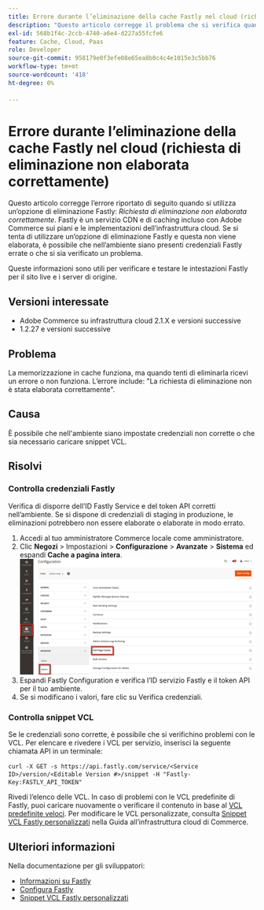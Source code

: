 ```yaml
---
title: Errore durante l’eliminazione della cache Fastly nel cloud (richiesta di eliminazione non elaborata correttamente)
description: "Questo articolo corregge il problema che si verifica quando si utilizza un’opzione di eliminazione Fastly e viene visualizzato il messaggio di errore: *La richiesta di eliminazione non è stata elaborata correttamente*. Fastly è un servizio CDN e di caching incluso con Adobe Commerce sui piani e le implementazioni dell’infrastruttura cloud. Se tenti di utilizzare un’opzione di eliminazione Fastly e questa non viene elaborata, è possibile che nell’ambiente siano presenti credenziali Fastly errate o che si sia verificato un problema."
exl-id: 568b1f4c-2ccb-4740-a6e4-d227a55fcfe6
feature: Cache, Cloud, Paas
role: Developer
source-git-commit: 958179e0f3efe08e65ea8b0c4c4e1015e3c5bb76
workflow-type: tm+mt
source-wordcount: '418'
ht-degree: 0%

---
```


# Errore durante l’eliminazione della cache Fastly nel cloud (richiesta di eliminazione non elaborata correttamente)

Questo articolo corregge l’errore riportato di seguito quando si utilizza un’opzione di eliminazione Fastly: *Richiesta di eliminazione non elaborata correttamente*. Fastly è un servizio CDN e di caching incluso con Adobe Commerce sui piani e le implementazioni dell’infrastruttura cloud. Se si tenta di utilizzare un’opzione di eliminazione Fastly e questa non viene elaborata, è possibile che nell’ambiente siano presenti credenziali Fastly errate o che si sia verificato un problema.

Queste informazioni sono utili per verificare e testare le intestazioni Fastly per il sito live e i server di origine.

## Versioni interessate

* Adobe Commerce su infrastruttura cloud 2.1.X e versioni successive
* 1.2.27 e versioni successive

## Problema

La memorizzazione in cache funziona, ma quando tenti di eliminarla ricevi un errore o non funziona. L’errore include: &quot;La richiesta di eliminazione non è stata elaborata correttamente&quot;.

## Causa

È possibile che nell&#39;ambiente siano impostate credenziali non corrette o che sia necessario caricare snippet VCL.

## Risolvi

### Controlla credenziali Fastly

Verifica di disporre dell’ID Fastly Service e del token API corretti nell’ambiente. Se si dispone di credenziali di staging in produzione, le eliminazioni potrebbero non essere elaborate o elaborate in modo errato.

1. Accedi al tuo amministratore Commerce locale come amministratore.
1. Clic **Negozi** > Impostazioni > **Configurazione** > **Avanzate** > **Sistema** ed espandi **Cache a pagina intera**.    ![magento_full_page_cache_2.4.1.png](assets/magento_full_page_cache_2.4.1.png)
1. Espandi Fastly Configuration e verifica l’ID servizio Fastly e il token API per il tuo ambiente.
1. Se si modificano i valori, fare clic su Verifica credenziali.

### Controlla snippet VCL

Se le credenziali sono corrette, è possibile che si verifichino problemi con le VCL. Per elencare e rivedere i VCL per servizio, inserisci la seguente chiamata API in un terminale:

```
curl -X GET -s https://api.fastly.com/service/<Service ID>/version/<Editable Version #>/snippet -H "Fastly-Key:FASTLY_API_TOKEN"
```

Rivedi l’elenco delle VCL. In caso di problemi con le VCL predefinite di Fastly, puoi caricare nuovamente o verificare il contenuto in base al [VCL predefinite veloci](https://github.com/fastly/fastly-magento2/tree/master/etc/vcl_snippets). Per modificare le VCL personalizzate, consulta [Snippet VCL Fastly personalizzati](https://experienceleague.adobe.com/docs/commerce-cloud-service/user-guide/cdn/custom-vcl-snippets/fastly-vcl-custom-snippets.html) nella Guida all’infrastruttura cloud di Commerce.

## Ulteriori informazioni

Nella documentazione per gli sviluppatori:

* [Informazioni su Fastly](https://experienceleague.adobe.com/docs/commerce-cloud-service/user-guide/cdn/fastly.html)
* [Configura Fastly](https://experienceleague.adobe.com/docs/commerce-cloud-service/user-guide/cdn/setup-fastly/fastly-configuration.html)
* [Snippet VCL Fastly personalizzati](https://experienceleague.adobe.com/docs/commerce-cloud-service/user-guide/cdn/custom-vcl-snippets/fastly-vcl-custom-snippets.html)
